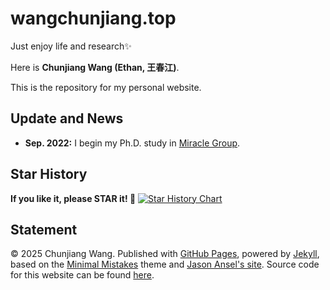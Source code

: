 # wangchunjiang.top

Just enjoy life and research✨

Here is **Chunjiang Wang (Ethan, 王春江)**. 

This is the repository for my personal website.

## Update and News

- **Sep. 2022:** I begin my Ph.D. study in [Miracle Group](https://miracle.ustc.edu.cn/main.htm).


## Star History

**If you like it, please STAR it! 🥰**
[![Star History Chart](https://api.star-history.com/svg?repos=wcj6/wcj6.github.io&type=Date)](https://www.star-history.com/#wcj6/wcj6.github.io&Date)

## Statement

© 2025 Chunjiang Wang. Published with [GitHub Pages](https://pages.github.com/), powered by [Jekyll](https://jekyllrb.com/), based on the [Minimal Mistakes](https://mademistakes.com/) theme and [Jason Ansel's site](https://github.com/jansel/jansel.github.io). Source code for this website can be found [here](https://github.com/wcj6/wcj6.github.io).
